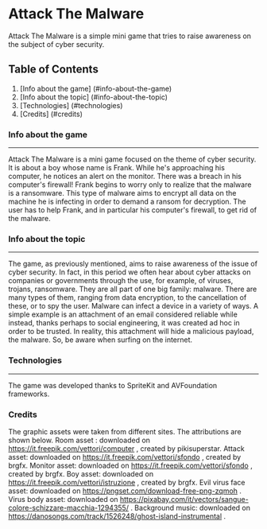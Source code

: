 #  Attack The Malware

Attack The Malware is a simple mini game that tries to raise awareness on the subject of cyber security.

## Table of Contents
1. [Info about the game] (#info-about-the-game)
2. [Info about the topic] (#info-about-the-topic)
3. [Technologies] (#technologies)
4. [Credits] (#credits)

### Info about the game
***
Attack The Malware is a mini game focused on the theme of cyber security. It is about a boy whose name is Frank. While he's approaching his computer, he notices an alert on the monitor. There was a breach in his computer's firewall! Frank begins to worry only to realize that the malware is a ransomware. This type of malware aims to encrypt all data on the machine he is infecting in order to demand a ransom for decryption. The user has to help Frank, and in particular his computer's firewall, to get rid of the malware.

### Info about the topic
***
The game, as previously mentioned, aims to raise awareness of the issue of cyber security. In fact, in this period we often hear about cyber attacks on companies or governments through the use, for example, of viruses, trojans, ransomware. They are all part of one big family: malware. There are many types of them, ranging from data encryption, to the cancellation of these, or to spy the user. Malware can infect a device in a variety of ways. A simple example is an attachment of an email considered reliable while instead, thanks perhaps to social engineering, it was created ad hoc in order to be trusted. In reality, this attachment will hide a malicious payload, the malware. So, be aware when surfing on the internet.

### Technologies
***
The game was developed thanks to SpriteKit and AVFoundation frameworks.

### Credits
The graphic assets were taken from different sites. The attributions are shown below.
Room asset : downloaded on https://it.freepik.com/vettori/computer , created by pikisuperstar.
Attack asset: downloaded on https://it.freepik.com/vettori/sfondo , created by brgfx.
Monitor asset: downloaded on https://it.freepik.com/vettori/sfondo , created by brgfx.
Boy asset: downloaded on https://it.freepik.com/vettori/istruzione , created by brgfx.
Evil virus face asset: downloaded on https://pngset.com/download-free-png-zqmoh .
Virus body asset: downloaded on https://pixabay.com/it/vectors/sangue-colore-schizzare-macchia-1294355/ .
Background music: downloaded on https://danosongs.com/track/1526248/ghost-island-instrumental .
